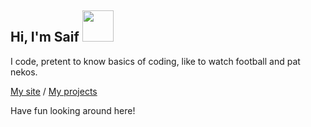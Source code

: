 <h2> Hi, I'm Saif <img src="https://media.giphy.com/media/mGcNjsfWAjY5AEZNw6/giphy.gif" width="50"></h2>

I code, pretent to know basics of coding, like to watch football and pat nekos.

[My site](https://about.me/sa1f) / [My projects](https://youtu.be/RQmEERvqq70)

Have fun looking around here!
